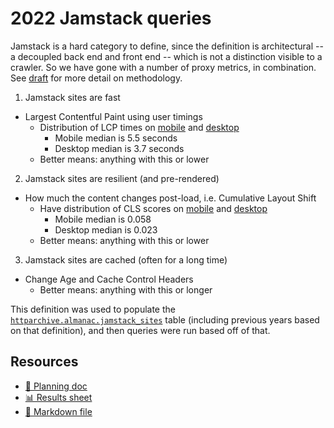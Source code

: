 # 2022 Jamstack queries

Jamstack is a hard category to define, since the definition is architectural -- a decoupled back end and front end -- which is not a distinction visible to a crawler. So we have gone with a number of proxy metrics, in combination. See [draft](https://docs.google.com/document/d/15RLaaTVqoqb5AuDrlBt6L0J_BMx1ltKW4t8VWX-sN_g/edit#heading=h.8z91yaf1dmft) for more detail on methodology.

1. Jamstack sites are fast

- Largest Contentful Paint using user timings
  * Distribution of LCP times on [mobile](distribution_lcp_mobile.sql) and [desktop](distribution_lcp_desktop.sql)
    * Mobile median is 5.5 seconds
    * Desktop median is 3.7 seconds
  * Better means: anything with this or lower

2. Jamstack sites are resilient (and pre-rendered)

- How much the content changes post-load, i.e. Cumulative Layout Shift
  * Have distribution of CLS scores on [mobile](distribution_cls_mobile.sql) and [desktop](distribution_cls_desktop.sql)
    * Mobile median is 0.058
    * Desktop median is 0.023
  * Better means: anything with this or lower

3. Jamstack sites are cached (often for a long time)

- Change Age and Cache Control Headers
  * Better means: anything with this or longer

This definition was used to populate the [`httparchive.almanac.jamstack_sites`](jamstack-sites.sql) table (including previous years based on that definition), and then queries were run based off of that.

## Resources

- [📄 Planning doc][~google-doc]
- [📊 Results sheet][~google-sheets]
- [📝 Markdown file][~chapter-markdown]

[~google-doc]: https://docs.google.com/document/d/15RLaaTVqoqb5AuDrlBt6L0J_BMx1ltKW4t8VWX-sN_g/edit?usp=sharing
[~google-sheets]: https://docs.google.com/spreadsheets/d/1yfNaj25ToezMwQLKdYP6Qh7AUoX9zMdKMSRVC8JlZMY/edit?usp=sharing
[~chapter-markdown]: https://github.com/HTTPArchive/almanac.httparchive.org/tree/main/src/content/en/2022/jamstack.md
